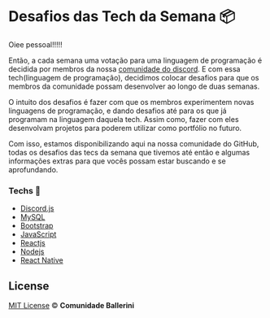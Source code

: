 # Desafios das Tech da Semana 📦

Oiee pessoal!!!!!

Então, a cada semana uma votação para uma linguagem de programação é decidida por membros da nossa [comunidade do discord](https://discord.gg/pDbY76q8Qf). E com essa tech(linguagem de programação), decidimos colocar desafios para que os membros da comunidade possam desenvolver ao longo de duas semanas.

O intuito dos desafios é fazer com que os membros experimentem novas linguagens de programação, e dando desafios até para os que já programam na linguagem daquela tech. Assim como, fazer com eles desenvolvam projetos para poderem utilizar como portfólio no futuro.

Com isso, estamos disponibilizando aqui na nossa comunidade do GitHub, todas os desafios das tecs da semana que tivemos até então e algumas informações extras para que vocês possam estar buscando e se aprofundando.

### Techs 📎

* [Discord.js](https://discord.js.org/#/)
* [MySQL](https://www.mysql.com)
* [Bootstrap](https://getbootstrap.com/)
* [JavaScript](https://javascript.info)
* [Reactjs](https://reactjs.org)
* [Nodejs](https://nodejs.org/en/)
* [React Native](https://reactnative.dev)

## License

[MIT License](./LICENSE) ©️ **Comunidade Ballerini**

